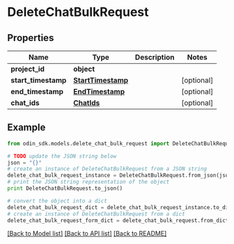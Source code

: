 # DeleteChatBulkRequest


## Properties

Name | Type | Description | Notes
------------ | ------------- | ------------- | -------------
**project_id** | **object** |  | 
**start_timestamp** | [**StartTimestamp**](StartTimestamp.md) |  | [optional] 
**end_timestamp** | [**EndTimestamp**](EndTimestamp.md) |  | [optional] 
**chat_ids** | [**ChatIds**](ChatIds.md) |  | [optional] 

## Example

```python
from odin_sdk.models.delete_chat_bulk_request import DeleteChatBulkRequest

# TODO update the JSON string below
json = "{}"
# create an instance of DeleteChatBulkRequest from a JSON string
delete_chat_bulk_request_instance = DeleteChatBulkRequest.from_json(json)
# print the JSON string representation of the object
print DeleteChatBulkRequest.to_json()

# convert the object into a dict
delete_chat_bulk_request_dict = delete_chat_bulk_request_instance.to_dict()
# create an instance of DeleteChatBulkRequest from a dict
delete_chat_bulk_request_form_dict = delete_chat_bulk_request.from_dict(delete_chat_bulk_request_dict)
```
[[Back to Model list]](../README.md#documentation-for-models) [[Back to API list]](../README.md#documentation-for-api-endpoints) [[Back to README]](../README.md)


